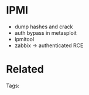 # IPMI
- dump hashes and crack
- auth bypass in metasploit
- ipmitool
- zabbix -> authenticated RCE

# Related


Tags:

    

